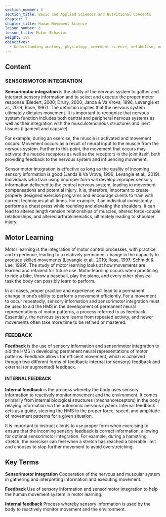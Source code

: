 ```yaml
---
section_number: 3
section_title: Basic and Applied Sciences and Nutritional Concepts
chapter: 7
chapter_title: Human Movement Science
lesson_number: 6
lesson_title: Motor Behavior
weight: 15%
objectives:
  - Understanding anatomy, physiology, movement science, metabolism, nutrition, and supplementation.
---
```


## Content
### SENSORIMOTOR INTEGRATION

**Sensorimotor integration** is the ability of the nervous system to gather and interpret sensory information and to select and execute the proper motor response (Biedert, 2000; Drury, 2000; Janda & Va Vrova, 1996; Levangie et al., 2019; Rose, 1997). The definition implies that the nervous system ultimately dictates movement. It is important to recognize that nervous system function includes both central and peripheral nervous systems as well as their integration with the musculotendinous structures and inert tissues (ligament and capsule).

For example, during an exercise, the muscle is activated and movement occurs. Movement occurs as a result of neural input to the muscle from the nervous system. Further to this point, the movement that occurs may activate the muscle receptors as well as the receptors in the joint itself, both providing feedback to the nervous system and influencing movement.

Sensorimotor integration is effective as long as the quality of incoming sensory information is good (Janda & Va Vrova, 1996; Levangie et al., 2019). Individuals who train using improper form will develop improper sensory information delivered to the central nervous system, leading to movement compensations and potential injury. It is, therefore, important to create properly designed exercise programs and encourage clients to train with correct techniques at all times. For example, if an individual consistently performs a chest press while rounding and elevating the shoulders, it can lead to altered length-tension relationships of muscles, altered force-couple relationships, and altered arthrokinematics, ultimately leading to shoulder injury.

## Motor Learning

Motor learning is the integration of motor control processes, with practice and experience, leading to a relatively permanent change in the capacity to produce skilled movements (Levangie et al., 2019; Rose, 1997; Schmidt & Lee, 1999). The study of motor learning looks at how movements are learned and retained for future use. Motor learning occurs when practicing to ride a bike, throw a baseball, play the piano, and every other physical task the body can possibly learn to perform.

In all cases, proper practice and experience will lead to a permanent change in one’s ability to perform a movement efficiently. For a movement to occur repeatedly, sensory information and sensorimotor integration must be used to aid the HMS in the development of permanent neural representations of motor patterns, a process referred to as feedback. Essentially, the nervous system learns from repeated activity, and newer movements often take more time to be refined or mastered.

### FEEDBACK

**Feedback** is the use of sensory information and sensorimotor integration to aid the HMS in developing permanent neural representations of motor patterns. Feedback allows for efficient movement, which is achieved through two different forms of feedback: internal (or sensory) feedback and external (or augmented) feedback.

#### INTERNAL FEEDBACK

**Internal feedback** is the process whereby the body uses sensory information to reactively monitor movement and the environment. It comes primarily from internal biological structures (mechanoreceptors) in the body relaying information via the autonomic nervous system. Internal feedback acts as a guide, steering the HMS to the proper force, speed, and amplitude of movement patterns for a given situation.

It is important to instruct clients to use proper form when exercising to ensure that the incoming sensory feedback is correct information, allowing for optimal sensorimotor integration. For example, during a hamstring stretch, the exerciser can feel when a stretch has reached a tolerable limit and chooses to stop further movement to avoid overstretching.

## Key Terms

**Sensorimotor integration**
Cooperation of the nervous and muscular system in gathering and interpreting information and executing movement.

**Feedback**
Use of sensory information and sensorimotor integration to help the human movement system in motor learning.

**Internal feedback**
Process whereby sensory information is used by the body to reactively monitor movement and the environment.